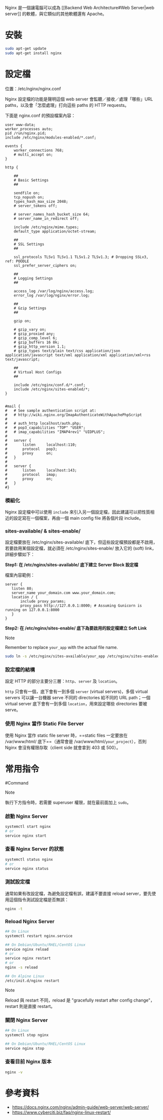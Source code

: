 Nginx 是一個讓電腦可以成為 [[Backend Web Architecture#Web Server|web server]] 的軟體，與它類似的其他軟體還有 Apache。

# 安裝

```bash
sudo apt-get update
sudo apt-get install nginx
```

# 設定檔

位置：/etc/nginx/nginx.conf

Nginx 設定檔的功能是聲明這個 web server 會監聽／接收／處理「哪些」URL paths，以及會「怎麼處理」打向這些 paths 的 HTTP requests。

下面是 nginx.conf 的預設檔案內容：

```nginx
user www-data;
worker_processes auto;
pid /run/nginx.pid;
include /etc/nginx/modules-enabled/*.conf;

events {
	worker_connections 768;
	# multi_accept on;
}

http {

	##
	# Basic Settings
	##

	sendfile on;
	tcp_nopush on;
	types_hash_max_size 2048;
	# server_tokens off;

	# server_names_hash_bucket_size 64;
	# server_name_in_redirect off;

	include /etc/nginx/mime.types;
	default_type application/octet-stream;

	##
	# SSL Settings
	##

	ssl_protocols TLSv1 TLSv1.1 TLSv1.2 TLSv1.3; # Dropping SSLv3, ref: POODLE
	ssl_prefer_server_ciphers on;

	##
	# Logging Settings
	##

	access_log /var/log/nginx/access.log;
	error_log /var/log/nginx/error.log;

	##
	# Gzip Settings
	##

	gzip on;

	# gzip_vary on;
	# gzip_proxied any;
	# gzip_comp_level 6;
	# gzip_buffers 16 8k;
	# gzip_http_version 1.1;
	# gzip_types text/plain text/css application/json application/javascript text/xml application/xml application/xml+rss text/javascript;

	##
	# Virtual Host Configs
	##

	include /etc/nginx/conf.d/*.conf;
	include /etc/nginx/sites-enabled/*;
}


#mail {
#	# See sample authentication script at:
#	# http://wiki.nginx.org/ImapAuthenticateWithApachePhpScript
#
#	# auth_http localhost/auth.php;
#	# pop3_capabilities "TOP" "USER";
#	# imap_capabilities "IMAP4rev1" "UIDPLUS";
#
#	server {
#		listen     localhost:110;
#		protocol   pop3;
#		proxy      on;
#	}
#
#	server {
#		listen     localhost:143;
#		protocol   imap;
#		proxy      on;
#	}
#}
```

### 模組化

Nginx 設定檔中可以使用 `include` 來引入另一個設定檔，因此建議可以把性質相近的設定寫在一個檔案，再由一個 main config file 將各個片段 include。

### sites-available/ & sites-enable/

設定檔要放在 /etc/nginx/sites-available/ 底下，但這些設定檔預設都是不啟用，若要啟用某個設定檔，就必須在 /etc/nginx/sites-enable/ 放入它的 (soft) link，詳細步驟如下：

**Step1: 在 /etc/nginx/sites-available/ 底下建立 Server Block 設定檔**

檔案內容範例：

```nginx
server {
   listen 80;
   server_name your_domain.com www.your_domain.com;
   location / {
       include proxy_params;
       proxy_pass http://127.0.0.1:8000; # Assuming Gunicorn is running on 127.0.0.1:8000
   }
}
```

**Step2: 在 /etc/nginx/sites-enable/ 底下為要啟用的設定檔建立 Soft Link**

>[!Note]
>Remember to replace `your_app` with the actual file name.

```bash
sudo ln -s /etc/nginx/sites-available/your_app /etc/nginx/sites-enabled
```

### 設定檔的結構

設定 HTTP 的部分主要分三層：`http`、`server` 及 `location`。

`http` 只會有一個，底下會有一到多個 `server` (virtual servers)，多個 virtual servers 可以讓一台機器 serve 不同的 directories 給不同的 URL path；一個 virtual server 底下會有一到多個 `location`，用來設定哪些 directories 要被 serve。

### 使用 Nginx 當作 Static File Server

使用 Nginx 當作 static file server 時，==static files 一定要放在 /var/www/html/ 底下==（通常會是 /var/www/html/`your_project`），否則 Nginx 會沒有權限存取（client side 就會拿到 403 或 500）。

# 常用指令

#Command 

>[!Note]
>執行下方指令時，若需要 superuser 權限，就在最前面加上 `sudo`。

### 啟動 Nginx Server

```bash
systemctl start nginx
# or
service nginx start
```

### 查看 Nginx Server 的狀態

```bash
systemctl status nginx
# or
service nginx status
```

### 測試設定檔

通常如果有改設定檔，為避免設定檔有誤，建議不要直接 reload server，要先使用這個指令測試設定檔是否無誤：

```bash
nginx -t
```

### Reload Nginx Server

```bash
## On Linux
systemctl restart nginx.service

## On Debian/Ubuntu/RHEL/CentOS Linux
service nginx reload
# or
service nginx restart
# or
nginx -s reload

## On Alpine Linux
/etc/init.d/nginx restart
```

>[!Note]
>Reload 與 restart 不同，reload 是 "gracefully restart after config change"，restart 則是直接 restart。

### 關閉 Nginx Server

```bash
## On Linux
systemctl stop nginx

## On Debian/Ubuntu/RHEL/CentOS Linux
service nginx stop
```

### 查看目前 Nginx 版本

```bash
nginx -v
```

# 參考資料

- <https://docs.nginx.com/nginx/admin-guide/web-server/web-server/>
- <https://www.cyberciti.biz/faq/nginx-linux-restart/>
